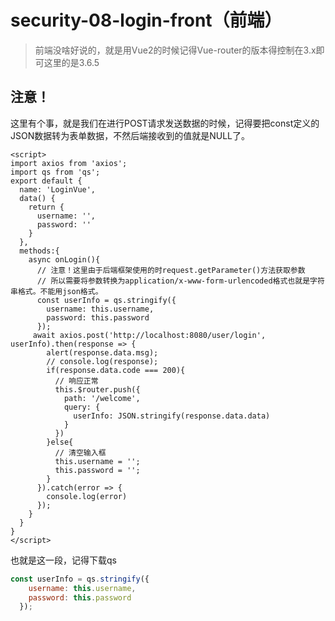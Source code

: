 # security-08-login-front（前端）

> 前端没啥好说的，就是用Vue2的时候记得Vue-router的版本得控制在3.x即可这里的是3.6.5

## 注意！

这里有个事，就是我们在进行POST请求发送数据的时候，记得要把const定义的JSON数据转为表单数据，不然后端接收到的值就是NULL了。

```vue
<script>
import axios from 'axios';
import qs from 'qs';
export default {
  name: 'LoginVue',
  data() {
    return {
      username: '',
      password: ''
    }
  },
  methods:{
    async onLogin(){ 
      // 注意！这里由于后端框架使用的时request.getParameter()方法获取参数
      // 所以需要将参数转换为application/x-www-form-urlencoded格式也就是字符串格式。不能用json格式。
      const userInfo = qs.stringify({
        username: this.username,
        password: this.password
      });
     await axios.post('http://localhost:8080/user/login', userInfo).then(response => {
        alert(response.data.msg);
        // console.log(response);
        if(response.data.code === 200){
          // 响应正常
          this.$router.push({
            path: '/welcome',
            query: {
              userInfo: JSON.stringify(response.data.data)
            }
          })
        }else{
          // 清空输入框
          this.username = '';
          this.password = '';
        }
      }).catch(error => {
        console.log(error)
      });
    }
  }
}
</script>
```

也就是这一段，记得下载qs

```js
const userInfo = qs.stringify({
    username: this.username,
    password: this.password
  });
```

